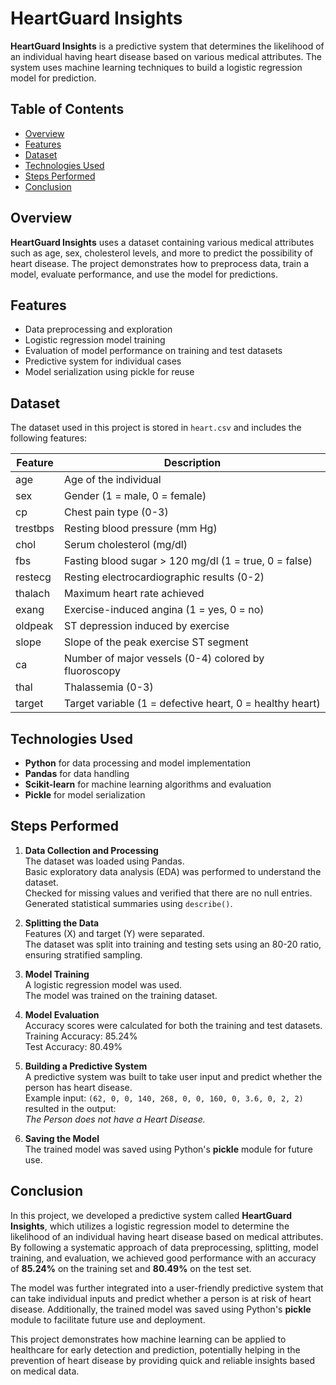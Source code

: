 # HeartGuard Insights

**HeartGuard Insights** is a predictive system that determines the likelihood of an individual having heart disease based on various medical attributes. The system uses machine learning techniques to build a logistic regression model for prediction.

## Table of Contents
- [Overview](#overview)
- [Features](#features)
- [Dataset](#dataset)
- [Technologies Used](#technologies-used)
- [Steps Performed](#steps-performed)
- [Conclusion](#conclusion)

## Overview
**HeartGuard Insights** uses a dataset containing various medical attributes such as age, sex, cholesterol levels, and more to predict the possibility of heart disease. The project demonstrates how to preprocess data, train a model, evaluate performance, and use the model for predictions.

## Features
- Data preprocessing and exploration
- Logistic regression model training
- Evaluation of model performance on training and test datasets
- Predictive system for individual cases
- Model serialization using pickle for reuse

## Dataset
The dataset used in this project is stored in `heart.csv` and includes the following features:

| Feature    | Description                                              |
|------------|----------------------------------------------------------|
| age        | Age of the individual                                    |
| sex        | Gender (1 = male, 0 = female)                            |
| cp         | Chest pain type (0-3)                                    |
| trestbps   | Resting blood pressure (mm Hg)                           |
| chol       | Serum cholesterol (mg/dl)                                |
| fbs        | Fasting blood sugar > 120 mg/dl (1 = true, 0 = false)    |
| restecg    | Resting electrocardiographic results (0-2)               |
| thalach    | Maximum heart rate achieved                              |
| exang      | Exercise-induced angina (1 = yes, 0 = no)                |
| oldpeak    | ST depression induced by exercise                        |
| slope      | Slope of the peak exercise ST segment                    |
| ca         | Number of major vessels (0-4) colored by fluoroscopy     |
| thal       | Thalassemia (0-3)                                        |
| target     | Target variable (1 = defective heart, 0 = healthy heart) |

## Technologies Used
- **Python** for data processing and model implementation
- **Pandas** for data handling
- **Scikit-learn** for machine learning algorithms and evaluation
- **Pickle** for model serialization

## Steps Performed

1. **Data Collection and Processing**  
   The dataset was loaded using Pandas.  
   Basic exploratory data analysis (EDA) was performed to understand the dataset.  
   Checked for missing values and verified that there are no null entries.  
   Generated statistical summaries using `describe()`.

2. **Splitting the Data**  
   Features (X) and target (Y) were separated.  
   The dataset was split into training and testing sets using an 80-20 ratio, ensuring stratified sampling.

3. **Model Training**  
   A logistic regression model was used.  
   The model was trained on the training dataset.

4. **Model Evaluation**  
   Accuracy scores were calculated for both the training and test datasets.  
   Training Accuracy: 85.24%  
   Test Accuracy: 80.49%

5. **Building a Predictive System**  
   A predictive system was built to take user input and predict whether the person has heart disease.  
   Example input: `(62, 0, 0, 140, 268, 0, 0, 160, 0, 3.6, 0, 2, 2)` resulted in the output:  
   *The Person does not have a Heart Disease.*

6. **Saving the Model**  
   The trained model was saved using Python's **pickle** module for future use.

## Conclusion

In this project, we developed a predictive system called **HeartGuard Insights**, which utilizes a logistic regression model to determine the likelihood of an individual having heart disease based on medical attributes. By following a systematic approach of data preprocessing, splitting, model training, and evaluation, we achieved good performance with an accuracy of **85.24%** on the training set and **80.49%** on the test set.

The model was further integrated into a user-friendly predictive system that can take individual inputs and predict whether a person is at risk of heart disease. Additionally, the trained model was saved using Python's **pickle** module to facilitate future use and deployment.

This project demonstrates how machine learning can be applied to healthcare for early detection and prediction, potentially helping in the prevention of heart disease by providing quick and reliable insights based on medical data.
